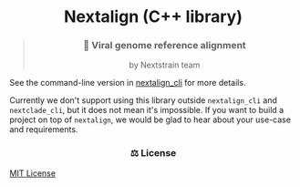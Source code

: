<h1 id="nextalign" align="center">
Nextalign (C++ library)
</h1>

> <h3 align="center">
> 🧬 Viral genome reference alignment
> </h3>
> <p align="center">
> by Nextstrain team
> </p>


See the command-line version in <a href="../nextalign_cli">nextalign_cli</a> for more details.

Currently we don't support using this library outside `nextalign_cli` and `nextclade_cli`, but it does not mean it's impossible. If you want to build a project on top of `nextalign`, we would be glad to hear about your use-case and requirements.


<h3 id="license" align="center">
⚖️ License
</h3>


<a target="_blank" rel="noopener noreferrer" href="../LICENSE" alt="License file">MIT License</a>
